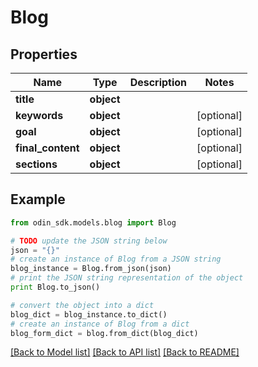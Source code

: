 # Blog


## Properties

Name | Type | Description | Notes
------------ | ------------- | ------------- | -------------
**title** | **object** |  | 
**keywords** | **object** |  | [optional] 
**goal** | **object** |  | [optional] 
**final_content** | **object** |  | [optional] 
**sections** | **object** |  | [optional] 

## Example

```python
from odin_sdk.models.blog import Blog

# TODO update the JSON string below
json = "{}"
# create an instance of Blog from a JSON string
blog_instance = Blog.from_json(json)
# print the JSON string representation of the object
print Blog.to_json()

# convert the object into a dict
blog_dict = blog_instance.to_dict()
# create an instance of Blog from a dict
blog_form_dict = blog.from_dict(blog_dict)
```
[[Back to Model list]](../README.md#documentation-for-models) [[Back to API list]](../README.md#documentation-for-api-endpoints) [[Back to README]](../README.md)


